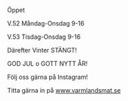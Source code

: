 Öppet

V.52 Måndag-Onsdag 9-16

V.53 Tisdag-Onsdag 9-16

Därefter Vinter STÄNGT!

GOD JUL o GOTT NYTT ÅR!

Följ oss gärna på Instagram!

Titta gärna in på www.varmlandsmat.se

